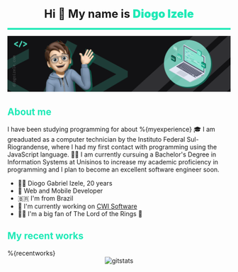 <style>
  .presentation {
    font-size: 1.8em;
  }
  .section-title {
    font-size: 1.5em;
    font-weight: bold;
    color: #1DE9B6;
  }
  .name {
    font-weight: 900;
    color: #1DE9B6;
  }
  .divider {
    display: block; 
    height: 0px;
    border-top: 4px solid #1DE9B6;
  }
  .section {
    display: flex;
    flex-direction: row;
    justify-content: center;
    align-items: center;
  }
  .repos-grid {
    display: grid;
    grid-template-columns: repeat(2, 1fr);
    grid-gap: 1rem;
  }
</style>

<h1 align="center" class="presentation">Hi 👋 My name is <span class="name">Diogo Izele</span></h1>

<hr class="divider" />
<img alt="cover" src="./src/resources/images/cover.png">


<h2 class="section-title"> About me </h2>

I have been studying programming for about %{myexperience} 🎓 I am greaduated as a computer technician by the Instituto Federal Sul-Riograndense, where I had my first contact with programming using the JavaScript language. 👨‍💻 I am currently cursuing a Bachelor's Degree in Information Systems at Unisinos to increase my academic proficiency in programming and I plan to become an excellent software engineer soon.

- 🧑‍💻 Diogo Gabriel Izele, 20 years
- 📱 Web and Mobile Developer
- 🇧🇷  I'm from Brazil
- 🚀  I'm currently working on [CWI Software](http://www.cwi.com.br/)
-  🧝‍♂️  I'm a big fan of The Lord of the Rings 💍

<h2 class="section-title"> My recent works </h2>


<div class="repos-grid">
%{recentworks}
</div>

<div class="section" >
<img alt=gitstats src="https://github-readme-stats.vercel.app/api/top-langs/?username=diogoizele&langs_count=10&layout=compact&theme=gotham"/>
</div>
